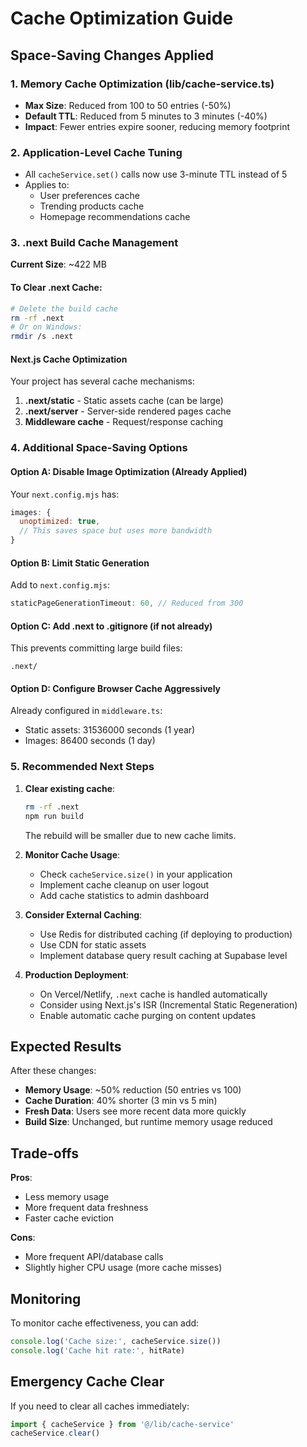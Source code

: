 # Cache Optimization Guide

## Space-Saving Changes Applied

### 1. Memory Cache Optimization (lib/cache-service.ts)
- **Max Size**: Reduced from 100 to 50 entries (-50%)
- **Default TTL**: Reduced from 5 minutes to 3 minutes (-40%)
- **Impact**: Fewer entries expire sooner, reducing memory footprint

### 2. Application-Level Cache Tuning
- All `cacheService.set()` calls now use 3-minute TTL instead of 5
- Applies to:
  - User preferences cache
  - Trending products cache
  - Homepage recommendations cache

### 3. .next Build Cache Management
**Current Size**: ~422 MB

#### To Clear .next Cache:
```bash
# Delete the build cache
rm -rf .next
# Or on Windows:
rmdir /s .next
```

#### Next.js Cache Optimization
Your project has several cache mechanisms:

1. **.next/static** - Static assets cache (can be large)
2. **.next/server** - Server-side rendered pages cache
3. **Middleware cache** - Request/response caching

### 4. Additional Space-Saving Options

#### Option A: Disable Image Optimization (Already Applied)
Your `next.config.mjs` has:
```javascript
images: {
  unoptimized: true,
  // This saves space but uses more bandwidth
}
```

#### Option B: Limit Static Generation
Add to `next.config.mjs`:
```javascript
staticPageGenerationTimeout: 60, // Reduced from 300
```

#### Option C: Add .next to .gitignore (if not already)
This prevents committing large build files:
```
.next/
```

#### Option D: Configure Browser Cache Aggressively
Already configured in `middleware.ts`:
- Static assets: 31536000 seconds (1 year)
- Images: 86400 seconds (1 day)

### 5. Recommended Next Steps

1. **Clear existing cache**:
   ```bash
   rm -rf .next
   npm run build
   ```
   The rebuild will be smaller due to new cache limits.

2. **Monitor Cache Usage**:
   - Check `cacheService.size()` in your application
   - Implement cache cleanup on user logout
   - Add cache statistics to admin dashboard

3. **Consider External Caching**:
   - Use Redis for distributed caching (if deploying to production)
   - Use CDN for static assets
   - Implement database query result caching at Supabase level

4. **Production Deployment**:
   - On Vercel/Netlify, `.next` cache is handled automatically
   - Consider using Next.js's ISR (Incremental Static Regeneration)
   - Enable automatic cache purging on content updates

## Expected Results

After these changes:
- **Memory Usage**: ~50% reduction (50 entries vs 100)
- **Cache Duration**: 40% shorter (3 min vs 5 min)
- **Fresh Data**: Users see more recent data more quickly
- **Build Size**: Unchanged, but runtime memory usage reduced

## Trade-offs

**Pros**:
- Less memory usage
- More frequent data freshness
- Faster cache eviction

**Cons**:
- More frequent API/database calls
- Slightly higher CPU usage (more cache misses)

## Monitoring

To monitor cache effectiveness, you can add:
```typescript
console.log('Cache size:', cacheService.size())
console.log('Cache hit rate:', hitRate)
```

## Emergency Cache Clear

If you need to clear all caches immediately:
```typescript
import { cacheService } from '@/lib/cache-service'
cacheService.clear()
```

